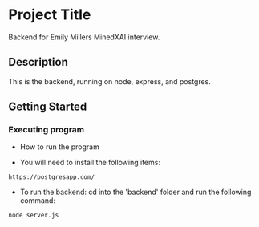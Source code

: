 # Project Title

Backend for Emily Millers MinedXAI interview. 

## Description

This is the backend, running on node, express, and postgres. 

## Getting Started

### Executing program

* How to run the program

* You will need to install the following items: 
```
https://postgresapp.com/
```


* To run the backend: cd into the 'backend' folder and run the following command: 
```
node server.js 
```
